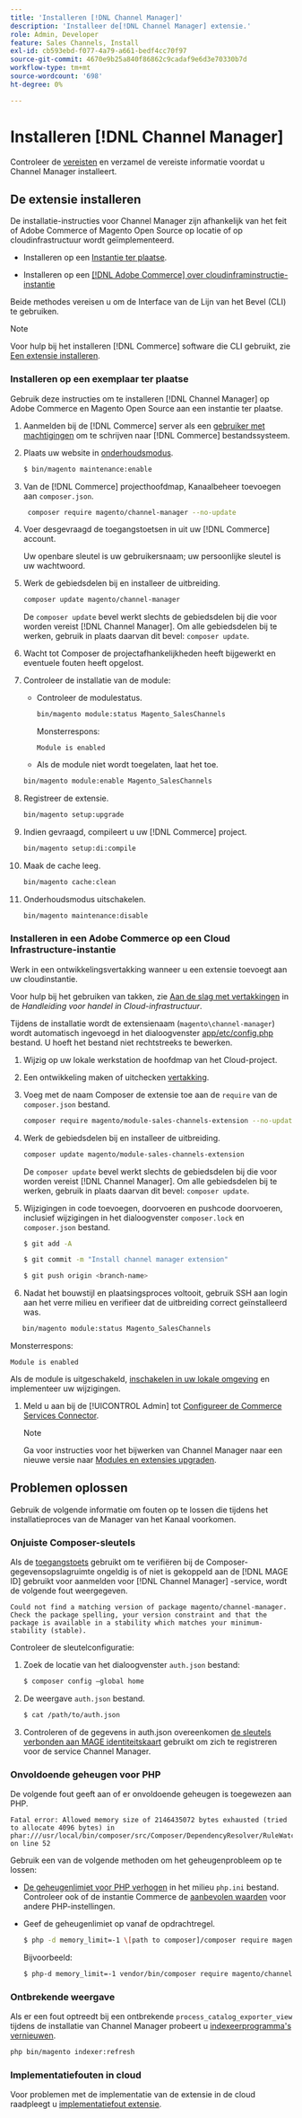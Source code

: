 ```yaml
---
title: 'Installeren [!DNL Channel Manager]'
description: 'Installeer de[!DNL Channel Manager] extensie.'
role: Admin, Developer
feature: Sales Channels, Install
exl-id: cb593ebd-f077-4a79-a661-bedf4cc70f97
source-git-commit: 4670e9b25a840f86862c9cadaf9e6d3e70330b7d
workflow-type: tm+mt
source-wordcount: '698'
ht-degree: 0%

---
```



# Installeren [!DNL Channel Manager]

Controleer de [vereisten](onboard.md#requirements) en verzamel de vereiste informatie voordat u Channel Manager installeert.

## De extensie installeren

De installatie-instructies voor Channel Manager zijn afhankelijk van het feit of Adobe Commerce of Magento Open Source op locatie of op cloudinfrastructuur wordt geïmplementeerd.

- Installeren op een [Instantie ter plaatse](#install-on-an-on-premises-instance).

- Installeren op een [[!DNL Adobe Commerce] over cloudinframinstructie-instantie](#install-adobe-commerce-on-cloud-infrastructure)

Beide methodes vereisen u om de Interface van de Lijn van het Bevel (CLI) te gebruiken.

>[!NOTE]
>
>Voor hulp bij het installeren [!DNL Commerce] software die CLI gebruikt, zie [Een extensie installeren](https://experienceleague.adobe.com/docs/commerce-operations/installation-guide/tutorials/extensions.html).

### Installeren op een exemplaar ter plaatse

Gebruik deze instructies om te installeren [!DNL Channel Manager] op Adobe Commerce en Magento Open Source aan een instantie ter plaatse.

1. Aanmelden bij de [!DNL Commerce] server als een [gebruiker met machtigingen](https://experienceleague.adobe.com/docs/commerce-operations/installation-guide/prerequisites/file-system/configure-permissions.html) om te schrijven naar [!DNL Commerce] bestandssysteem.

1. Plaats uw website in [onderhoudsmodus](https://experienceleague.adobe.com/docs/commerce-operations/installation-guide/tutorials/maintenance-mode.html).

   ```bash
   $ bin/magento maintenance:enable
   ```

1. Van de [!DNL Commerce] projecthoofdmap, Kanaalbeheer toevoegen aan `composer.json`.

   ```bash
    composer require magento/channel-manager --no-update
   ```

1. Voer desgevraagd de toegangstoetsen in uit uw [!DNL Commerce] account.

   Uw openbare sleutel is uw gebruikersnaam; uw persoonlijke sleutel is uw wachtwoord.

1. Werk de gebiedsdelen bij en installeer de uitbreiding.

   ```bash
   composer update magento/channel-manager
   ```

   De `composer update` bevel werkt slechts de gebiedsdelen bij die voor worden vereist [!DNL Channel Manager]. Om alle gebiedsdelen bij te werken, gebruik in plaats daarvan dit bevel: `composer update`.

1. Wacht tot Composer de projectafhankelijkheden heeft bijgewerkt en eventuele fouten heeft opgelost.

1. Controleer de installatie van de module:

   - Controleer de modulestatus.

     ```bash
     bin/magento module:status Magento_SalesChannels
     ```

     Monsterrespons:

     ```terminal
     Module is enabled
     ```

   - Als de module niet wordt toegelaten, laat het toe.

   ```bash
   bin/magento module:enable Magento_SalesChannels
   ```

1. Registreer de extensie.

   ```bash
   bin/magento setup:upgrade
   ```

1. Indien gevraagd, compileert u uw [!DNL Commerce] project.

   ```bash
   bin/magento setup:di:compile
   ```

1. Maak de cache leeg.

   ```bash
   bin/magento cache:clean
   ```

1. Onderhoudsmodus uitschakelen.

   ```bash
   bin/magento maintenance:disable
   ```

### Installeren in een Adobe Commerce op een Cloud Infrastructure-instantie

Werk in een ontwikkelingsvertakking wanneer u een extensie toevoegt aan uw cloudinstantie.

Voor hulp bij het gebruiken van takken, zie [Aan de slag met vertakkingen](https://experienceleague.adobe.com/docs/commerce-cloud-service/user-guide/develop/cli-branches.html) in de _Handleiding voor handel in Cloud-infrastructuur_.

Tijdens de installatie wordt de extensienaam (`magento\channel-manager`) wordt automatisch ingevoegd in het dialoogvenster [app/etc/config.php](https://experienceleague.adobe.com/docs/commerce-cloud-service/user-guide/configure-store/store-settings.html) bestand. U hoeft het bestand niet rechtstreeks te bewerken.

1. Wijzig op uw lokale werkstation de hoofdmap van het Cloud-project.

1. Een ontwikkeling maken of uitchecken [vertakking](https://experienceleague.adobe.com/docs/commerce-cloud-service/user-guide/develop/cli-branches.html).

1. Voeg met de naam Composer de extensie toe aan de `require` van de `composer.json` bestand.

   ```bash
   composer require magento/module-sales-channels-extension --no-update
   ```

1. Werk de gebiedsdelen bij en installeer de uitbreiding.

   ```bash
   composer update magento/module-sales-channels-extension
   ```

   De `composer update` bevel werkt slechts de gebiedsdelen bij die voor worden vereist [!DNL Channel Manager]. Om alle gebiedsdelen bij te werken, gebruik in plaats daarvan dit bevel: `composer update`.

1. Wijzigingen in code toevoegen, doorvoeren en pushcode doorvoeren, inclusief wijzigingen in het dialoogvenster `composer.lock` en `composer.json` bestand.

   ```bash
   $ git add -A
   ```

   ```bash
   $ git commit -m "Install channel manager extension" 
   ```

   ```bash
   $ git push origin <branch-name>
   ```

1. Nadat het bouwstijl en plaatsingsproces voltooit, gebruik SSH aan login aan het verre milieu en verifieer dat de uitbreiding correct geïnstalleerd was.

```bash
   bin/magento module:status Magento_SalesChannels
```

Monsterrespons:

```terminal
Module is enabled
```

Als de module is uitgeschakeld, [inschakelen in uw lokale omgeving](https://experienceleague.adobe.com/docs/commerce-cloud-service/user-guide/configure-store/extensions.html) en implementeer uw wijzigingen.


1. Meld u aan bij de [!UICONTROL Admin] tot [Configureer de Commerce Services Connector](connect.md).

   >[!NOTE]
   >
   >Ga voor instructies voor het bijwerken van Channel Manager naar een nieuwe versie naar [Modules en extensies upgraden](https://experienceleague.adobe.com/docs/commerce-operations/upgrade-guide/modules/upgrade.html).


## Problemen oplossen

Gebruik de volgende informatie om fouten op te lossen die tijdens het installatieproces van de Manager van het Kanaal voorkomen.

### Onjuiste Composer-sleutels

Als de [toegangstoets](https://experienceleague.adobe.com/docs/commerce-operations/installation-guide/prerequisites/authentication-keys.html) gebruikt om te verifiëren bij de Composer-gegevensopslagruimte ongeldig is of niet is gekoppeld aan de [!DNL MAGE ID] gebruikt voor aanmelden voor [!DNL Channel Manager] -service, wordt de volgende fout weergegeven.

```terminal
Could not find a matching version of package magento/channel-manager. Check the package spelling, your version constraint and that the package is available in a stability which matches your minimum-stability (stable).
```

Controleer de sleutelconfiguratie:

1. Zoek de locatie van het dialoogvenster `auth.json` bestand:

   ```bash
   $ composer config –global home
   ```

1. De weergave `auth.json` bestand.

   ```bash
   $ cat /path/to/auth.json
   ```

1. Controleren of de gegevens in auth.json overeenkomen [de sleutels verbonden aan MAGE identiteitskaart](https://experienceleague.adobe.com/docs/commerce-operations/installation-guide/prerequisites/authentication-keys.html) gebruikt om zich te registreren voor de service Channel Manager.

### Onvoldoende geheugen voor PHP

De volgende fout geeft aan of er onvoldoende geheugen is toegewezen aan PHP.

```terminal
Fatal error: Allowed memory size of 2146435072 bytes exhausted (tried to allocate 4096 bytes) in phar:///usr/local/bin/composer/src/Composer/DependencyResolver/RuleWatchGraph.php on line 52
```

Gebruik een van de volgende methoden om het geheugenprobleem op te lossen:

- [De geheugenlimiet voor PHP verhogen](https://experienceleague.adobe.com/docs/commerce-cloud-service/user-guide/configure/app/php-settings.html) in het milieu `php.ini` bestand. Controleer ook of de instantie Commerce de [aanbevolen waarden](https://experienceleague.adobe.com/docs/commerce-operations/installation-guide/prerequisites/php-settings.html) voor andere PHP-instellingen.

- Geef de geheugenlimiet op vanaf de opdrachtregel.

  ```bash
  $ php -d memory_limit=-1 \[path to composer]/composer require magento/payment-services.
  ```

  Bijvoorbeeld:

  ```bash
  $ php-d memory_limit=-1 vendor/bin/composer require magento/channel-manager
  ```

### Ontbrekende weergave

Als er een fout optreedt bij een ontbrekende `process_catalog_exporter_view` tijdens de installatie van Channel Manager probeert u [indexeerprogramma&#39;s vernieuwen](https://experienceleague.adobe.com/docs/commerce-operations/configuration-guide/cli/manage-indexers.html).

```bash
php bin/magento indexer:refresh
```

### Implementatiefouten in cloud

Voor problemen met de implementatie van de extensie in de cloud raadpleegt u [implementatiefout extensie](https://experienceleague.adobe.com/docs/commerce-cloud-service/user-guide/develop/deploy/recover-failed-deployment.html).

